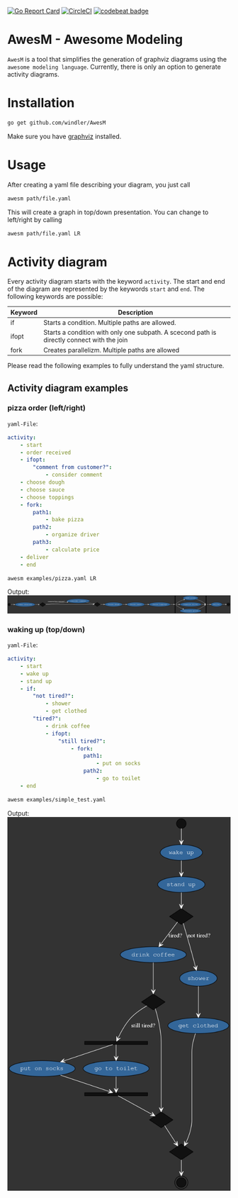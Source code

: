 [![Go Report Card](https://goreportcard.com/badge/github.com/windler/AwesM)](https://goreportcard.com/report/github.com/windler/AwesM) [![CircleCI](https://circleci.com/gh/windler/AwesM.svg?style=svg)](https://circleci.com/gh/windler/AwesM) [![codebeat badge](https://codebeat.co/badges/35d3d025-5d2c-4bc7-919f-3f1b9ab1fb20)](https://codebeat.co/projects/github-com-windler-awesm-master)
# AwesM - Awesome Modeling
`AwesM` is a tool that simplifies the generation of graphviz diagrams using the `awesome modeling language`. Currently, there is only an option to generate activity diagrams.

# Installation 
```bash
go get github.com/windler/AwesM
```

Make sure you have [graphviz](https://www.graphviz.org/) installed.

# Usage
After creating a yaml file describing your diagram, you just call
```bash
awesm path/file.yaml
```

This will create a graph in top/down presentation. You can change to left/right by calling 

```bash
awesm path/file.yaml LR
```

# Activity diagram
Every activity diagram starts with the keyword `activity`. The start and end of the diagram are represented by the keywords `start` and `end`. The following keywords are possible:

| Keyword       | Description                                        |
|--|--|
| if | Starts a condition. Multiple paths are allowed. |
| ifopt | Starts a condition with only one subpath. A scecond path is directly connect with the join |
| fork | Creates parallelizm. Multiple paths are allowed | 

Please read the following examples to fully understand the yaml structure.

## Activity diagram examples

### pizza order (left/right)
`yaml-File`:
```yaml
activity:
    - start
    - order received
    - ifopt: 
        "comment from customer?":
            - consider comment
    - choose dough
    - choose sauce
    - choose toppings
    - fork:
        path1:
            - bake pizza
        path2:
            - organize driver
        path3:
            - calculate price
    - deliver
    - end
``` 

```bash
awesm examples/pizza.yaml LR
```

Output:  
![testoutput](examples/pizza.yaml.png)

### waking up (top/down)
`yaml-File`:
```yaml
activity:
    - start
    - wake up
    - stand up
    - if: 
        "not tired?":
            - shower
            - get clothed
        "tired?":
            - drink coffee
            - ifopt:
                "still tired?":
                    - fork:
                        path1:
                            - put on socks
                        path2:
                            - go to toilet
    - end
``` 

```bash
awesm examples/simple_test.yaml
```

Output:  
![testoutput](examples/simple_test.yaml.png)
